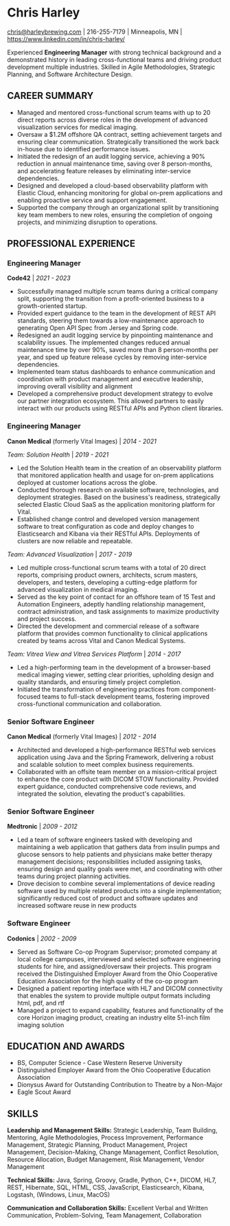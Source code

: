 # Chris Harley

chris@harleybrewing.com | 216-255-7179 | Minneapolis, MN | https://www.linkedin.com/in/chris-harley/

Experienced **Engineering Manager** with strong technical background and a demonstrated history in leading cross-functional teams and driving product development multiple industries. Skilled in Agile Methodologies, Strategic Planning, and Software Architecture Design.

## CAREER SUMMARY
- Managed and mentored cross-functional scrum teams with up to 20 direct reports across diverse roles in the development of advanced visualization services for medical imaging.
- Oversaw a $1.2M offshore QA contract, setting achievement targets and ensuring clear communication. Strategically transitioned the work back in-house due to identified performance issues.
- Initiated the redesign of an audit logging service, achieving a 90% reduction in annual maintenance time, saving over 8 person-months, and accelerating feature releases by eliminating inter-service dependencies.
- Designed and developed a cloud-based observability platform with Elastic Cloud, enhancing monitoring for global on-prem applications and enabling proactive service and support engagement.
- Supported the company through an organizational split by transitioning key team members to new roles, ensuring the completion of ongoing projects, and minimizing disruption to operations.

## PROFESSIONAL EXPERIENCE

### Engineering Manager
**Code42** | *2021 - 2023*

- Successfully managed multiple scrum teams during a critical company split, supporting the transition from a profit-oriented business to a growth-oriented startup.
- Provided expert guidance to the team in the development of REST API standards, steering them towards a low-maintenance approach to generating Open API Spec from Jersey and Spring code.
- Redesigned an audit logging service by pinpointing maintenance and scalability issues. The implemented changes reduced annual maintenance time by over 90%, saved more than 8 person-months per year, and sped up feature release cycles by removing inter-service dependencies.
- Implemented team status dashboards to enhance communication and coordination with product management and executive leadership, improving overall visibility and alignment
- Developed a comprehensive product development strategy to evolve our partner integration ecosystem. This allowed partners to easily interact with our products using RESTful APIs and Python client libraries.


### Engineering Manager
**Canon Medical** (formerly Vital Images) | *2014 - 2021*

*Team: Solution Health* | *2019 - 2021*

- Led the Solution Health team in the creation of an observability platform that monitored application health and usage for on-prem applications deployed at customer locations across the globe.
- Conducted thorough research on available software, technologies, and deployment strategies. Based on the business's readiness, strategically selected Elastic Cloud SaaS as the application monitoring platform for Vital.
- Established change control and developed version management software to treat configuration as code and deploy changes to Elasticsearch and Kibana via their RESTful APIs. Deployments of clusters are now reliable and repeatable.

*Team: Advanced Visualization* | *2017 - 2019*

- Led multiple cross-functional scrum teams with a total of 20 direct reports, comprising product owners, architects, scrum masters, developers, and testers, developing a cutting-edge platform for advanced visualization in medical imaging.
- Served as the key point of contact for an offshore team of 15 Test and Automation Engineers, adeptly handling relationship management, contract administration, and task assignments to maximize productivity and project success.
- Directed the development and commercial release of a software platform that provides common functionality to clinical applications created by teams across Vital and Canon Medical Systems.
    
*Team: Vitrea View and Vitrea Services Platform* | *2014 - 2017*

- Led a high-performing team in the development of a browser-based medical imaging viewer, setting clear priorities, upholding design and quality standards, and ensuring timely project completion.
- Initiated the transformation of engineering practices from component-focused teams to full-stack development teams, fostering improved cross-functional communication and collaboration.


### Senior Software Engineer
**Canon Medical** (formerly Vital Images) | *2012 - 2014*

- Architected and developed a high-performance RESTful web services application using Java and the Spring Framework, delivering a robust and scalable solution to meet complex business requirements.
- Collaborated with an offsite team member on a mission-critical project to enhance the core product with DICOM STOW functionality. Provided expert guidance, conducted comprehensive code reviews, and integrated the solution, elevating the product's capabilities.


### Senior Software Engineer
**Medtronic** | *2009 - 2012*

- Led a team of software engineers tasked with developing and maintaining a web application that gathers data from insulin pumps and glucose sensors to help patients and physicians make better therapy management decisions; responsibilities included assigning tasks, ensuring design and quality goals were met, and coordinating with other teams during project planning activities.
- Drove decision to combine several implementations of device reading software used by multiple related products into a single implementation; significantly reduced cost of product and software updates and increased software reuse in new products


### Software Engineer
**Codonics** | *2002 - 2009*

- Served as Software Co-op Program Supervisor; promoted company at local college campuses, interviewed and selected software engineering students for hire, and assigned/oversaw their projects.  This program received the Distinguished Employer Award from the Ohio Cooperative Education Association for the high quality of the co-op program
- Designed a patient reporting interface with HL7 and DICOM connectivity that enables the system to provide multiple output formats including html, pdf, and rtf
- Managed a project to expand capability, features and functionality of the core Horizon imaging product, creating an industry elite 51-inch film imaging solution


## EDUCATION AND AWARDS

- BS, Computer Science - Case Western Reserve University
- Distinguished Employer Award from the Ohio Cooperative Education Association
- Dionysus Award for Outstanding Contribution to Theatre by a Non-Major
- Eagle Scout Award 


## SKILLS

**Leadership and Management Skills:** Strategic Leadership, Team Building, Mentoring, Agile Methodologies, Process Improvement, Performance Management, Strategic Planning, Product Management, Project Management, Decision-Making, Change Management, Conflict Resolution, Resource Allocation, Budget Management, Risk Management, Vendor Management

**Technical Skills:** Java, Spring, Groovy, Gradle, Python, C++, DICOM, HL7, REST, Hibernate, SQL, HTML, CSS, JavaScript, Elasticsearch, Kibana, Logstash, (Windows, Linux, MacOS)

**Communication and Collaboration Skills:** Excellent Verbal and Written Communication, Problem-Solving, Team Management, Collaboration

